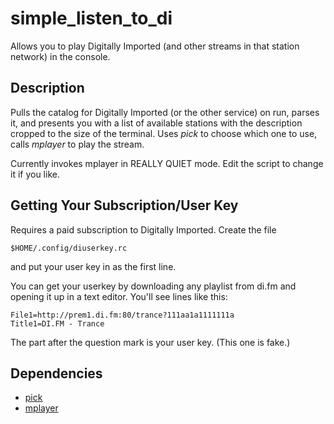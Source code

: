 # simple_listen_to_di

Allows you to play Digitally Imported (and other streams in that station network) in the console.

## Description

Pulls the catalog for Digitally Imported (or the other service) on run, 
parses it, and presents you with a list of available stations with the 
description cropped to the size of the terminal. Uses *pick* to choose 
which one to use, calls *mplayer* to play the stream.

Currently invokes mplayer in REALLY QUIET mode. Edit the script to 
change it if you like.

## Getting Your Subscription/User Key
Requires a paid subscription to Digitally Imported. Create the file
```
$HOME/.config/diuserkey.rc
```
and put your user key in as the first line.

You can get your userkey by downloading any playlist from di.fm and 
opening it up in a text editor. You'll see lines like this:

``` 
File1=http://prem1.di.fm:80/trance?111aa1a1111111a
Title1=DI.FM - Trance
``` 

The part after the question mark is your user key. (This one is fake.)


## Dependencies
* [pick](https://github.com/thoughtbot/pick)
* [mplayer](https://www.mplayerhq.hu/design7/news.html)


